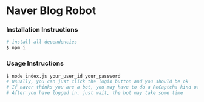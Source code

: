 # Naver Blog Robot

### Installation Instructions

```bash
# install all dependencies
$ npm i
```

### Usage Instructions

```bash
$ node index.js your_user_id your_password
# Usually, you can just click the login button and you should be ok
# If naver thinks you are a bot, you may have to do a ReCaptcha kind of thing
# After you have logged in, just wait, the bot may take some time
```
